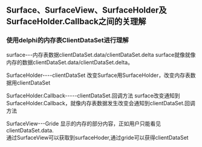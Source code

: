 ## Surface、SurfaceView、SurfaceHolder及SurfaceHolder.Callback之间的关理解
### 使用delphi的内存表ClientDataSet进行理解
surface---内存表数据clientDataSet.data/clientDataSet.delta
surface就像就像内存的数据clientDataSet.data/clientDataSet.delta。


SurfaceHolder----clientDataSet
改变Surface用SurfaceHolder，改变内存表数据用clientDataSet


SurfaceHolder.Callback-----clientDataSet.回调方法
surface改变通知到SurfaceHolder.Callback，就像内存表数据发生改变会通知到clientDataSet.回调方法


SurfaceView---Gride
显示的内存的部分内容，正如用户只能看见clientDataSet.data.  
通过SurfaceView可以获取到surfaceHoder,通过gride可以获得clientDataSet



